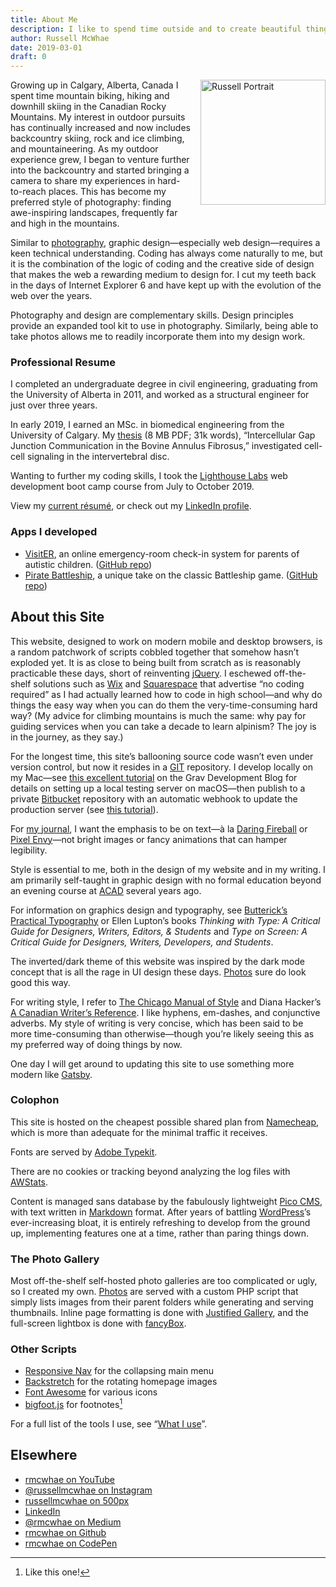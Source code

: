 ```yaml
---
title: About Me
description: I like to spend time outside and to create beautiful things.
author: Russell McWhae
date: 2019-03-01
draft: 0
---
```


<img src="journal/assets/portraittransparent.png" alt="Russell Portrait" style="width: 200px; height: 200px; float: right; margin: 0 0 15px 15px;">Growing up in Calgary, Alberta, Canada I spent time mountain biking, hiking and downhill skiing in the Canadian Rocky Mountains. My interest in outdoor pursuits has continually increased and now includes backcountry skiing, rock and ice climbing, and mountaineering. As my outdoor experience grew, I began to venture further into the backcountry and started bringing a camera to share my experiences in hard-to-reach places. This has become my preferred style of photography: finding awe-inspiring landscapes, frequently far and high in the mountains.

Similar to [photography](/photography), graphic design—especially web design—requires a keen technical understanding. Coding has always come naturally to me, but it is the combination of the logic of coding and the creative side of design that makes the web a rewarding medium to design for. I cut my teeth back in the days of Internet Explorer 6 and have kept up with the evolution of the web over the years.

Photography and design are complementary skills. Design principles provide an expanded tool kit to use in photography. Similarly, being able to take photos allows me to readily incorporate them into my design work.

### Professional Resume

I completed an undergraduate degree in civil engineering, graduating from the University of Alberta in 2011, and worked as a structural engineer for just over three years.

In early 2019, I earned an MSc. in biomedical engineering from the University of Calgary. My [thesis](/pdf/ucalgary_2019_mcwhae_russell.pdf) (8 MB PDF; 31k words), “Intercellular Gap Junction Communication in the Bovine Annulus Fibrosus,” investigated cell-cell signaling in the intervertebral disc.

Wanting to further my coding skills, I took the [Lighthouse Labs](https://www.lighthouselabs.ca) web development boot camp course from July to October 2019.

View my [current résumé](/pdf/mcwhae_russell_resume.pdf), or check out my [LinkedIn profile](https://www.linkedin.com/in/russellmcwhae/).

### Apps I developed

-   [VisitER](https://visiter.herokuapp.com/), an online emergency-room check-in system for parents of autistic children. ([GitHub repo](https://github.com/hitony7/WaitTimes))
-   [Pirate Battleship](http://battleship-lhl.herokuapp.com/), a unique take on the classic Battleship game. ([GitHub repo](https://github.com/rmcwhae/battleship))

## About this Site

This website, designed to work on modern mobile and desktop browsers, is a random patchwork of scripts cobbled together that somehow hasn’t exploded yet. It is as close to being built from scratch as is reasonably practicable these days, short of reinventing [jQuery](https://jquery.com). I eschewed off-the-shelf solutions such as [Wix](http://wix.com) and [Squarespace](http://squarespace.com) that advertise “no coding required” as I had actually learned how to code in high school—and why do things the easy way when you can do them the very-time-consuming hard way? (My advice for climbing mountains is much the same: why pay for guiding services when you can take a decade to learn alpinism? The joy is in the journey, as they say.)

For the longest time, this site’s ballooning source code wasn’t even under version control, but now it resides in a [GIT](https://git-scm.com) repository. I develop locally on my Mac—see [this excellent tutorial](https://getgrav.org/blog/macos-mojave-apache-multiple-php-versions) on the Grav Development Blog for details on setting up a local testing server on macOS—then publish to a private [Bitbucket](https://bitbucket.org/) repository with an automatic webhook to update the production server (see [this tutorial](https://getgrav.org/blog/developing-with-github-part-2)).

For [my journal](/journal), I want the emphasis to be on text—à la [Daring Fireball](https://daringfireball.net) or [Pixel Envy](https://pxlnv.com)—not bright images or fancy animations that can hamper legibility.

Style is essential to me, both in the design of my website and in my writing. I am primarily self-taught in graphic design with no formal education beyond an evening course at [ACAD](https://www.acad.ca) several years ago.

For information on graphics design and typography, see [Butterick’s Practical Typography](https://practicaltypography.com) or Ellen Lupton’s books _Thinking with Type: A Critical Guide for Designers, Writers, Editors, & Students_ and _Type on Screen: A Critical Guide for Designers, Writers, Developers, and Students_.

The inverted/dark theme of this website was inspired by the dark mode concept that is all the rage in UI design these days. [Photos](/photography) sure do look good this way.

For writing style, I refer to [The Chicago Manual of Style](https://www.chicagomanualofstyle.org/) and Diana Hacker’s [A Canadian Writer’s Reference](https://www.goodreads.com/book/show/888794.A_Canadian_Writer_s_Reference). I like hyphens, em-dashes, and conjunctive adverbs. My style of writing is very concise, which has been said to be more time-consuming than otherwise—though you’re likely seeing this as my preferred way of doing things by now.

One day I will get around to updating this site to use something more modern like [Gatsby](https://www.gatsbyjs.org/).

### Colophon

This site is hosted on the cheapest possible shared plan from [Namecheap](http://namecheap.com), which is more than adequate for the minimal traffic it receives.

Fonts are served by [Adobe Typekit](https://typekit.com).

There are no cookies or tracking beyond analyzing the log files with [AWStats](https://awstats.sourceforge.io).

Content is managed sans database by the fabulously lightweight [Pico CMS](http://picocms.org), with text written in [Markdown](https://daringfireball.net/projects/markdown/) format. After years of battling [WordPress](https://wordpress.org)’s ever-increasing bloat, it is entirely refreshing to develop from the ground up, implementing features one at a time, rather than paring things down.

<!-- ### Reading Time Estimates

Reading time estimates for these articles assumes a [265 words per minute](https://help.medium.com/hc/en-us/articles/214991667-Read-time) speed. Admittedly, my notoriously [long](/journal/30-going-on-13)-[winded](/journal/faith) essays may require a slower pace to digest properly. The actual word count is done via a custom Pico plugin, which I may get around to releasing someday. -->

### The Photo Gallery

Most off-the-shelf self-hosted photo galleries are too complicated or ugly, so I created my own. [Photos](https://russellmcwhae.ca/photography) are served with a custom PHP script that simply lists images from their parent folders while generating and serving thumbnails. Inline page formatting is done with [Justified Gallery](https://miromannino.github.io/Justified-Gallery/), and the full-screen lightbox is done with [fancyBox](https://fancyapps.com/fancybox/3/).

### Other Scripts

-   [Responsive Nav](http://responsive-nav.com) for the collapsing main menu
-   [Backstretch](http://www.jquery-backstretch.com) for the rotating homepage images
-   [Font Awesome](https://fontawesome.com) for various icons
-   [bigfoot.js](http://bigfootjs.com) for footnotes[^1]

[^1]: Like this one!

For a full list of the tools I use, see “[What I use](/journal/uses)”.

## Elsewhere

-   [rmcwhae on YouTube](https://www.youtube.com/user/rmcwhae)
-   [@russellmcwhae on Instagram](https://www.instagram.com/russellmcwhae/)
-   [russellmcwhae on 500px](https://500px.com/russellmcwhae)
-   [LinkedIn](https://www.linkedin.com/in/rmcwhae/)
-   [@rmcwhae on Medium](https://medium.com/@rmcwhae)
-   [rmcwhae on Github](https://github.com/rmcwhae)
-   [rmcwhae on CodePen](https://codepen.io/rmcwhae)
